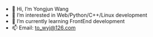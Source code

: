 - 👋 Hi, I’m Yongjun Wang
- 👀 I’m interested in Web/Python/C++/Linux development
- 🌱 I’m currently learning FrontEnd development
- 📫 Email: to_wyj@126.com

<!---
YJWang2000/YJWang2000 is a ✨ special ✨ repository because its `README.md` (this file) appears on your GitHub profile.
You can click the Preview link to take a look at your changes.
--->
